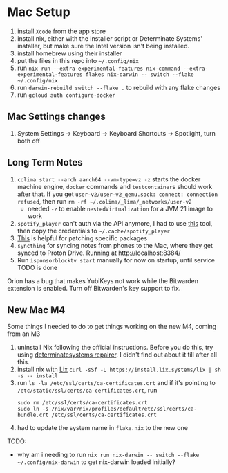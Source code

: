 # Mac Setup

1. install `Xcode` from the app store
1. install nix, either with the installer script or Determinate Systems' installer, but make sure the Intel version isn't being installed.
1. install homebrew using their installer
1. put the files in this repo into `~/.config/nix`
1. run `nix run --extra-experimental-features nix-command --extra-experimental-features flakes nix-darwin -- switch --flake ~/.config/nix`
1. run `darwin-rebuild switch --flake .` to rebuild with any flake changes
1. run `gcloud auth configure-docker`

## Mac Settings changes

1. System Settings -> Keyboard -> Keyboard Shortcuts -> Spotlight, turn both off

## Long Term Notes

1. `colima start --arch aarch64 --vm-type=vz -z` starts the docker machine engine, `docker` commands and `testcontainer`s should work after that. If you get `user-v2/user-v2_qemu.sock: connect: connection refused`, then run `rm -rf ~/.colima/_lima/_networks/user-v2`
    - needed `-z` to enable `nestedVirtualization` for a JVM 21 image to work
1. `spotify_player` can't auth via the API anymore, I had to use [this](https://github.com/dspearson/librespot-auth) tool, then copy the credentials to `~/.cache/spotify_player`
1. [This](https://astrid.tech/2022/11/03/0/overlay-nixpkgs-pr/) is helpful for patching specific packages
1. `syncthing` for syncing notes from phones to the Mac, where they get synced to Proton Drive. Running at http://localhost:8384/
1. Run `isponsorblocktv start` manually for now on startup, until service TODO is done

Orion has a bug that makes YubiKeys not work while the Bitwarden extension is enabled. Turn off Bitwarden's key support to fix.

## New Mac M4

Some things I needed to do to get things working on the new M4, coming from an M3

1. uninstall Nix following the official instructions. Before you do this, try using [determinatesystems repairer](https://determinate.systems/posts/nix-support-for-macos-sequoia/). I didn't find out about it till after all this.
2. install nix with [Lix](https://lix.systems/install/) `curl -sSf -L https://install.lix.systems/lix | sh -s -- install`
3. run `ls -la /etc/ssl/certs/ca-certificates.crt` and if it's pointing to `/etc/static/ssl/certs/ca-certificates.crt`, run
    ```
    sudo rm /etc/ssl/certs/ca-certificates.crt
    sudo ln -s /nix/var/nix/profiles/default/etc/ssl/certs/ca-bundle.crt /etc/ssl/certs/ca-certificates.crt
    ```
4. had to update the system name in `flake.nix` to the new one

TODO:
- why am i needing to run `nix run nix-darwin -- switch --flake ~/.config/nix-darwin` to get nix-darwin loaded initially?
